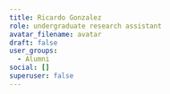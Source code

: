 ```yaml
---
title: Ricardo Gonzalez
role: undergraduate research assistant
avatar_filename: avatar
draft: false
user_groups:
  - Alumni
social: []
superuser: false
---
```


